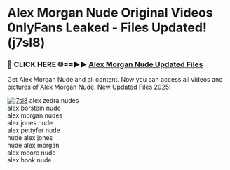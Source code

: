 # Alex Morgan Nude Original Videos 0nlyFans Leaked - Files Updated! (j7sl8)

<h3>🔴 CLICK HERE 🌐==►► <a href="https://tinyurl.com/52m3yx9h" rel="nofollow">Alex Morgan Nude Updated Files</a></h3>

Get Alex Morgan Nude and all content. Now you can access all videos and pictures of Alex Morgan Nude. New Updated Files 2025!

[![j7sl8](https://i.imgur.com/TnHtlc8.gif)](https://tinyurl.com/52m3yx9h)
alex zedra nudes<br>
alex borstein nude<br>
alex morgan nudes<br>
alex jones nude<br>
alex pettyfer nude<br>
nude alex jones<br>
nude alex morgan<br>
alex moore nude<br>
alex hook nude